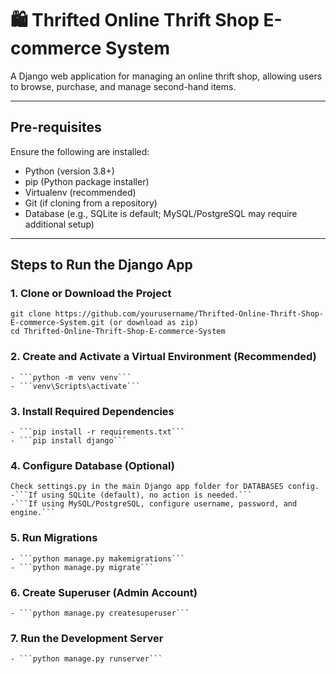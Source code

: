 # 🛍️ Thrifted Online Thrift Shop E-commerce System

A Django web application for managing an online thrift shop, allowing users to browse, purchase, and manage second-hand items.

---

## Pre-requisites

Ensure the following are installed:

- Python (version 3.8+)
- pip (Python package installer)
- Virtualenv (recommended)
- Git (if cloning from a repository)
- Database (e.g., SQLite is default; MySQL/PostgreSQL may require additional setup)

---

## Steps to Run the Django App

### 1. Clone or Download the Project
    git clone https://github.com/yourusername/Thrifted-Online-Thrift-Shop-E-commerce-System.git (or download as zip)
    cd Thrifted-Online-Thrift-Shop-E-commerce-System

### 2. Create and Activate a Virtual Environment (Recommended)
    - ```python -m venv venv```
    - ```venv\Scripts\activate```

### 3.  Install Required Dependencies
    - ```pip install -r requirements.txt```
    - ```pip install django```

### 4.  Configure Database (Optional)
    Check settings.py in the main Django app folder for DATABASES config.
    -```If using SQLite (default), no action is needed.```
    -```If using MySQL/PostgreSQL, configure username, password, and engine.```

### 5.  Run Migrations
    - ```python manage.py makemigrations```
    - ```python manage.py migrate```

### 6.   Create Superuser (Admin Account)
    - ```python manage.py createsuperuser```

### 7.   Run the Development Server
    - ```python manage.py runserver```